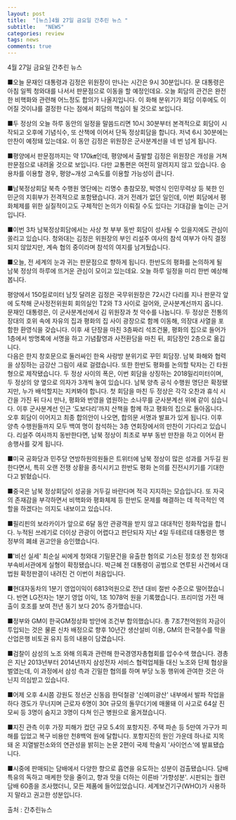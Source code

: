 ```yaml
---
layout: post
title:  "[뉴스]4월 27일 금요일 간추린 뉴스 "
subtitle:   "NEWS"
categories: review
tags: news
comments: true
---
```


4월 27일 금요일 간추린 뉴스 

■오늘 문재인 대통령과 김정은 위원장이 만나는 시간은 9시 30분입니다. 문 대통령은 아침 일찍 청와대를 나서서 판문점으로 이동을 할 예정인데요. 오늘 회담의 관건은 완전한 비핵화와 관련해 어느정도 합의가 나올지입니다. 이 화해 분위기가 회담 이후에도 이어질 것이냐를 결정한 다는 점에서 회담의 핵심이 될 것으로 보입니다.

■두 정상의 오늘 하루 동안의 일정을 말씀드리면 10시 30분부터 본격적으로 회담이 시작되고 오후에 기념식수, 또 산책에 이어서 단독 정상회담을 합니다. 저녁 6시 30분에는 만찬이 예정돼 있는데요. 이 동안 김정은 위원장은 군사분계선을 네 번 넘게 됩니다.

■평양에서 판문점까지는 약 170㎞인데, 평양에서 출발할 김정은 위원장은 개성을 거쳐 판문점으로 내려올 것으로 보입니다. 다만 교통편은 여전히 알려지지 않고 있습니다. 승용차를 이용할 경우, 평양~개성 고속도를 이용할 가능성이 큽니다.

■남북정상회담 북측 수행원 명단에는 리명수 총참모장, 박영식 인민무력상 등 북한 인민군의 지휘부가 전격적으로 포함됐습니다. 과거 전례가 없던 일인데, 이번 회담에서 평화체제를 위한 실질적이고도 구체적인 논의가 이뤄질 수도 있다는 기대감을 높이는 근거입니다. 

■이번 3차 남북정상회담에서는 사상 첫 부부 동반 회담이 성사될 수 있을지에도 관심이 쏠리고 있습니다. 청와대는 김정은 위원장의 부인 리설주 여사의 참석 여부가 아직 결정되지 않았지만, 계속 협의 중이라며 참석의 여지를 남겨뒀습니다. 

■오늘, 전 세계의 눈과 귀는 판문점으로 향하게 됩니다. 한반도의 평화를 논의하게 될 남북 정상의 하루에 뜨거운 관심이 모이고 있는데요. 오늘 하루 일정을 미리 한번 예상해 봅니다.

평양에서 150킬로미터 남짓 달려온 김정은 국무위원장은 72시간 다리를 지나 판문각 앞에 도착해 군사정전위원회 회의실인 T2와 T3 사이로 걸어와, 군사분계선까지 옵니다.
문재인 대통령은, 이 군사분계선에서 김 위원장과 첫 악수를 나눕니다. 두 정상은 전통의장대의 호위 속에 자유의 집과 평화의 집 사이 광장으로 함께 이동해, 의장대 사열을 포함한 환영식을 갖습니다. 
이후 새 단장을 마친 3층짜리 석조건물, 평화의 집으로 들어가 1층에서 방명록에 서명을 하고 기념촬영과 사전환담을 마친 뒤, 회담장인 2층으로 옮깁니다.  
다음은 한지 창호문으로 둘러싸인 한옥 사랑방 분위기로 꾸민 회담장. 남북 화해와 협력을 상징하는 금강산 그림이 새로 걸렸습니다. 또한 한반도 평화를 논의할 탁자는 긴 타원형으로 제작됐습니다. 
두 정상 사이의 폭은, 이번 회담을 상징하는 2018밀리미터이며, 두 정상의 양 옆으로 의자가 3개씩 놓여 있습니다. 남북 양측 공식 수행원 명단은 확정됐지만, 누가 배석할지는 지켜봐야 합니다. 
첫 회담을 마친 두 정상은 각각 오찬과 휴식 시간을 가진 뒤 다시 만나, 평화와 번영을 염원하는 소나무를 군사분계선 위에 같이 심습니다. 이후 군사분계선 인근 ‘도보다리’까지 산책을 함께 하고 평화의 집으로 돌아옵니다. 
오후 회담이 이어지고 최종 합의안이 나오면, 합의문 서명과 발표가 있게 됩니다. 이후 양측 수행원들까지 모두 백여 명이 참석하는 3층 연회장에서의 만찬이 기다리고 있습니다. 리설주 여사까지 동반한다면, 남북 정상이 최초로 부부 동반 만찬을 하고 이어서 환송행사를 갖게 됩니다.

■미국 공화당과 민주당 연방하원의원들은 트위터에 남북 정상이 많은 성과를 거두길 원한다면서, 특히 오랜 전쟁 상황을 종식시키고 한반도 평화 논의를 진전시키기를 기대한다고 밝혔습니다.

■중국은 남북 정상회담이 성공을 거두길 바란다며 적극 지지하는 모습입니다. 또 자국의 존재감을 부각하면서 비핵화와 평화체제 등 한반도 문제를 해결하는 데 적극적인 역할을 하겠다는 의지도 내보이고 있습니다.

■필리핀의 보라카이가 앞으로 6달 동안 관광객을 받지 않고 대대적인 정화작업을 합니다. 누적된 쓰레기로 더이상 관광이 어렵다고 판단되자 지난 4일 두테르테 대통령은 행정부의 폐쇄 권고안을 승인했습니다.

■'비선 실세' 최순실 씨에게 청와대 기밀문건을 유출한 혐의로 기소된 정호성 전 청와대 부속비서관에게 실형이 확정됐습니다. 박근혜 전 대통령이 공범으로 연루된 사건에서 대법원 확정판결이 내려진 건 이번이 처음입니다.

■현대자동차의 1분기 영업이익이 6813억원으로 전년 대비 절반 수준으로 떨어졌습니다. 반면 LG전자는 1분기 영업 이익, 1조 1078억 원을 기록했습니다. 프리미엄 가전 매출이 호조를 보여 전년 동기 보다 20% 증가했습니다.

■정부와 GM이 한국GM정상화 방안에 조건부 합의했습니다. 총 7조7천억원의 자금이 투입되는 것은 물론 신차 배정으로 향후 10년간 생산설비 이용, GM의 한국철수를 막을 산업은행 비토권 유지 등의 내용이 담겼습니다. 

■검찰이 삼성의 노조 와해 의혹과 관련해 한국경영자총협회를 압수수색 했습니다. 경총은 지난 2013년부터 2014년까지 삼성전자 서비스 협력업체들 대신 노조와 단체 협상을 벌였는데, 이 과정에서 삼성 측과 긴밀한 협의를 하며 부당 노동 행위에 관여한 것은 아닌지 의심받고 있습니다.

■어제 오후 4시쯤 강원도 정선군 신동읍 한덕철광 '신예미광산' 내부에서 발파 작업을 하다 갱도가 무너지며 근로자 6명이 30t 규모의 돌무더기에 매몰돼 이 사고로 64살 진모씨 등 3명이 숨지고 3명이 다쳐 인근 병원으로 옮겨졌습니다.

■지진 관측 이후 가장 피해가 컸던 규모 5.4의 포항지진. 주택 파손 등 5만여 가구가 피해를 입었고 복구 비용만 천8백억 원에 달합니다. 포항지진의 원인 가운데 하나로 지목돼 온 지열발전소와의 연관성을 밝히는 논문 2편이 국제 학술지 '사이언스'에 발표됐습니다.

■시중에 판매되는 담배에서 다양한 향으로 흡연을 유도하는 성분이 검출됐습니다. 담배 특유의 독하고 매케한 맛을 줄이고, 향과 맛을 더하는 이른바 '가향성분'. 시판되는 궐련담배 60종을 조사했더니, 모든 제품에 들어있었습니다. 세계보건기구(WHO)가 사용하지 말라고 권고한 성분입니다.


출처 : 간추린뉴스
